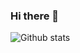 ### Hi there 👋

<!--
**mkhizar7/mkhizar7** is a ✨ _special_ ✨ repository because its `README.md` (this file) appears on your GitHub profile.

Here are some ideas to get you started:

- 🔭 I’m currently working on ...
- 🌱 I’m currently learning ...
- 👯 I’m looking to collaborate on ...
- 🤔 I’m looking for help with ...
- 💬 Ask me about ...
- 📫 How to reach me: ...
- 😄 Pronouns: ...
- ⚡ Fun fact: ...
-->
![Github stats](https://github-readme-stats.vercel.app/api?username=mkhizar7&theme=highcontrast&show_icons=true&count_private=true)

<!-- ![Top Languages Card](https://github-readme-stats.vercel.app/api/top-langs/?username=mkhizar7) -->
